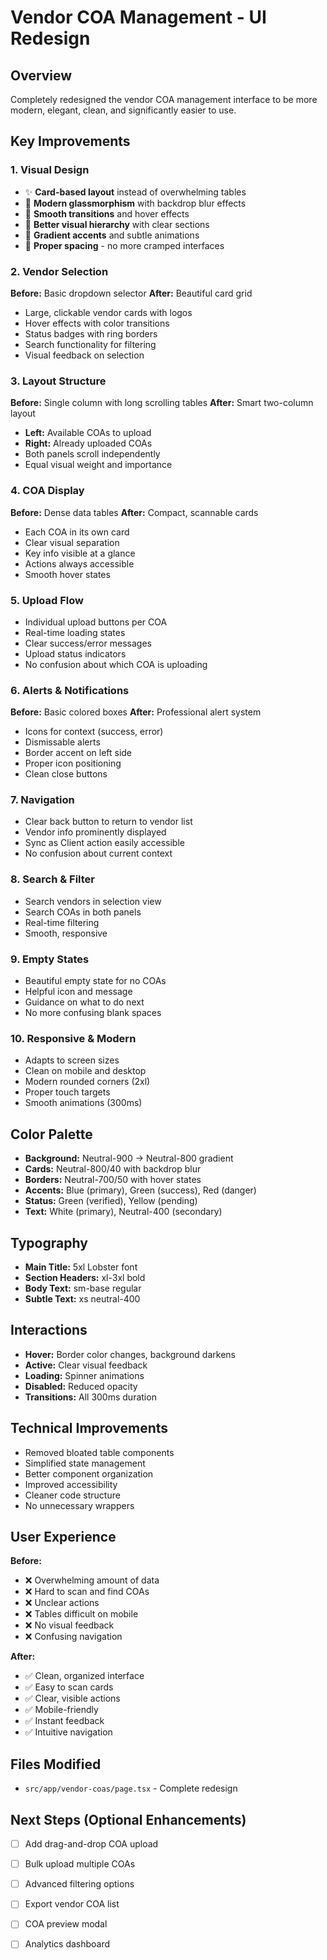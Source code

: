 # Vendor COA Management - UI Redesign

## Overview
Completely redesigned the vendor COA management interface to be more modern, elegant, clean, and significantly easier to use.

## Key Improvements

### 1. **Visual Design**
- ✨ **Card-based layout** instead of overwhelming tables
- 🎨 **Modern glassmorphism** with backdrop blur effects
- 🌊 **Smooth transitions** and hover effects
- 🎯 **Better visual hierarchy** with clear sections
- 💫 **Gradient accents** and subtle animations
- 🔲 **Proper spacing** - no more cramped interfaces

### 2. **Vendor Selection** 
**Before:** Basic dropdown selector
**After:** Beautiful card grid
- Large, clickable vendor cards with logos
- Hover effects with color transitions
- Status badges with ring borders
- Search functionality for filtering
- Visual feedback on selection

### 3. **Layout Structure**
**Before:** Single column with long scrolling tables
**After:** Smart two-column layout
- **Left:** Available COAs to upload
- **Right:** Already uploaded COAs
- Both panels scroll independently
- Equal visual weight and importance

### 4. **COA Display**
**Before:** Dense data tables
**After:** Compact, scannable cards
- Each COA in its own card
- Clear visual separation
- Key info visible at a glance
- Actions always accessible
- Smooth hover states

### 5. **Upload Flow**
- Individual upload buttons per COA
- Real-time loading states
- Clear success/error messages
- Upload status indicators
- No confusion about which COA is uploading

### 6. **Alerts & Notifications**
**Before:** Basic colored boxes
**After:** Professional alert system
- Icons for context (success, error)
- Dismissable alerts
- Border accent on left side
- Proper icon positioning
- Clean close buttons

### 7. **Navigation**
- Clear back button to return to vendor list
- Vendor info prominently displayed
- Sync as Client action easily accessible
- No confusion about current context

### 8. **Search & Filter**
- Search vendors in selection view
- Search COAs in both panels
- Real-time filtering
- Smooth, responsive

### 9. **Empty States**
- Beautiful empty state for no COAs
- Helpful icon and message
- Guidance on what to do next
- No more confusing blank spaces

### 10. **Responsive & Modern**
- Adapts to screen sizes
- Clean on mobile and desktop
- Modern rounded corners (2xl)
- Proper touch targets
- Smooth animations (300ms)

## Color Palette
- **Background:** Neutral-900 → Neutral-800 gradient
- **Cards:** Neutral-800/40 with backdrop blur
- **Borders:** Neutral-700/50 with hover states
- **Accents:** Blue (primary), Green (success), Red (danger)
- **Status:** Green (verified), Yellow (pending)
- **Text:** White (primary), Neutral-400 (secondary)

## Typography
- **Main Title:** 5xl Lobster font
- **Section Headers:** xl-3xl bold
- **Body Text:** sm-base regular
- **Subtle Text:** xs neutral-400

## Interactions
- **Hover:** Border color changes, background darkens
- **Active:** Clear visual feedback
- **Loading:** Spinner animations
- **Disabled:** Reduced opacity
- **Transitions:** All 300ms duration

## Technical Improvements
- Removed bloated table components
- Simplified state management
- Better component organization
- Improved accessibility
- Cleaner code structure
- No unnecessary wrappers

## User Experience
**Before:**
- ❌ Overwhelming amount of data
- ❌ Hard to scan and find COAs
- ❌ Unclear actions
- ❌ Tables difficult on mobile
- ❌ No visual feedback
- ❌ Confusing navigation

**After:**
- ✅ Clean, organized interface
- ✅ Easy to scan cards
- ✅ Clear, visible actions
- ✅ Mobile-friendly
- ✅ Instant feedback
- ✅ Intuitive navigation

## Files Modified
- `src/app/vendor-coas/page.tsx` - Complete redesign

## Next Steps (Optional Enhancements)
- [ ] Add drag-and-drop COA upload
- [ ] Bulk upload multiple COAs
- [ ] Advanced filtering options
- [ ] Export vendor COA list
- [ ] COA preview modal
- [ ] Analytics dashboard

